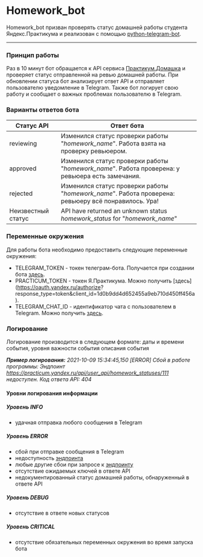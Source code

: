 # Homework_bot
Homework_bot призван проверять статус домашней работы студента Яндекс.Практикума и реализован с помощью [python-telegram-bot](https://github.com/python-telegram-bot/python-telegram-bot).
____

### Принцип работы
Раз в 10 минут бот обращается к API сервиса [Практикум.Домашка](https://practicum.yandex.ru/api/user_api/homework_statuses/) и проверяет статус отправленной на ревью домашней работы. При обновлении статуса бот анализирует ответ API и отправляет пользователю уведомление в Telegram.
Также бот логирует свою работу и сообщает о важных проблемах пользователю в Telegram.

### Варианты ответов бота
| Статус API | Ответ бота |
|--------------|-----------------------------|
| reviewing | Изменился статус проверки работы "*homework_name*". Работа взята на проверку ревьюером. |
| approved | Изменился статус проверки работы "*homework_name*". Работа проверена: у ревьюера есть замечания. |
| rejected | Изменился статус проверки работы "*homework_name*". Работа проверена: ревьюеру всё понравилось. Ура! |
| Неизвестный статус | API have returned an unknown status *homework_status* for "*homework_name*" |

### Переменные окружения
Для работы бота необходимо предоставить следующие переменные окружения:
- TELEGRAM_TOKEN - токен телеграм-бота. Получается при создании бота [здесь](https://t.me/BotFather).
- PRACTICUM_TOKEN - токен Я.Практикума. Можно получить [здесь](https://oauth.yandex.ru/authorize?
response_type=token&client_id=1d0b9dd4d652455a9eb710d450ff456a).
- TELEGRAM_CHAT_ID - идентификатор чата с пользователем в Telegram. Можно получить [здесь](https://t.me/userinfobot).

### Логирование
Логирование производится в следующем формате: даты и времени события, уровня важности события описания события

***Пример логирования:***
*2021-10-09 15:34:45,150 &#91;ERROR&#93; Сбой в работе программы: Эндпоинт https://practicum.yandex.ru/api/user_api/homework_statuses/111 недоступен. Код ответа API: 404*

#### Уровни логирования информации
##### Уровень INFO
- удачная отправка любого сообщения в Telegram

##### Уровень ERROR
- сбой при отправке сообщения в Telegram
- недоступность [эндпоинта](https://practicum.yandex.ru/api/user_api/homework_statuses/)
- любые другие сбои при запросе к [эндпоинту](https://practicum.yandex.ru/api/user_api/homework_statuses/)
- отсутствие ожидаемых ключей в ответе API
- недокументированный статус домашней работы, обнаруженный в ответе API

##### Уровень DEBUG
- отсутствие в ответе новых статусов

##### Уровень CRITICAL
- отсутствие обязательных переменных окружения во время запуска бота